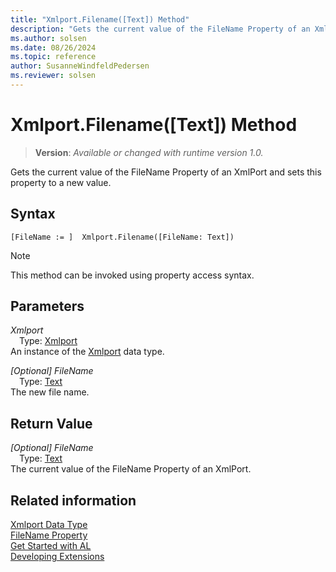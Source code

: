 ```yaml
---
title: "Xmlport.Filename([Text]) Method"
description: "Gets the current value of the FileName Property of an XmlPort and sets this property to a new value."
ms.author: solsen
ms.date: 08/26/2024
ms.topic: reference
author: SusanneWindfeldPedersen
ms.reviewer: solsen
---
```

[//]: # (START>DO_NOT_EDIT)
[//]: # (IMPORTANT:Do not edit any of the content between here and the END>DO_NOT_EDIT.)
[//]: # (Any modifications should be made in the .xml files in the ModernDev repo.)
# Xmlport.Filename([Text]) Method
> **Version**: _Available or changed with runtime version 1.0._

Gets the current value of the FileName Property of an XmlPort and sets this property to a new value.


## Syntax
```AL
[FileName := ]  Xmlport.Filename([FileName: Text])
```
> [!NOTE]
> This method can be invoked using property access syntax.
## Parameters
*Xmlport*  
&emsp;Type: [Xmlport](xmlport-data-type.md)  
An instance of the [Xmlport](xmlport-data-type.md) data type.  

*[Optional] FileName*  
&emsp;Type: [Text](../text/text-data-type.md)  
The new file name.  


## Return Value
*[Optional] FileName*  
&emsp;Type: [Text](../text/text-data-type.md)  
The current value of the FileName Property of an XmlPort.


[//]: # (IMPORTANT: END>DO_NOT_EDIT)
## Related information
[Xmlport Data Type](xmlport-data-type.md)  
[FileName Property](../../properties/devenv-filename-property.md)   
[Get Started with AL](../../devenv-get-started.md)  
[Developing Extensions](../../devenv-dev-overview.md)